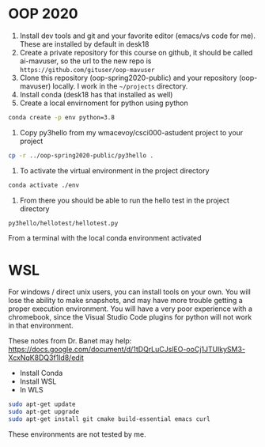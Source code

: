 # OOP 2020

1. Install dev tools and git and your favorite editor (emacs/vs code for me). These are installed by default in desk18
1. Create a private repository for this course on github, it should be called ai-mavuser, so the url to the new repo is `https://github.com/gituser/oop-mavuser`
1. Clone this repository (oop-spring2020-public) and your repository (oop-mavuser) locally.  I work in the `~/projects` directory.
1. Install conda (desk18 has that installed as well)
1. Create a local envirnoment for python using python
```bash
conda create -p env python=3.8

```
1. Copy py3hello from my wmacevoy/csci000-astudent project to your project
```bash
cp -r ../oop-spring2020-public/py3hello .
```
1. To activate the virtual environment in the project directory
```bash
conda activate ./env
```
1. From there you should be able to run the hello test in the project directory
```bash
py3hello/hellotest/hellotest.py
```

From a terminal with the local conda environment activated


# WSL

For windows / direct unix users, you can install tools on your own.  You will lose the ability to make snapshots, and may have more trouble getting a proper execution environment.  You will have a very poor experience with a chromebook, since the Visual Studio Code plugins for python will not work in that environment.

These notes from Dr. Banet may help: https://docs.google.com/document/d/1tDQrLuCJslEO-ooCj1JTUlkySM3-XcxNqK8DQ3f1ld8/edit

- Install Conda
- Install WSL
- In WLS
```bash
sudo apt-get update
sudo apt-get upgrade
sudo apt-get install git cmake build-essential emacs curl
```

These environments are not tested by me.
